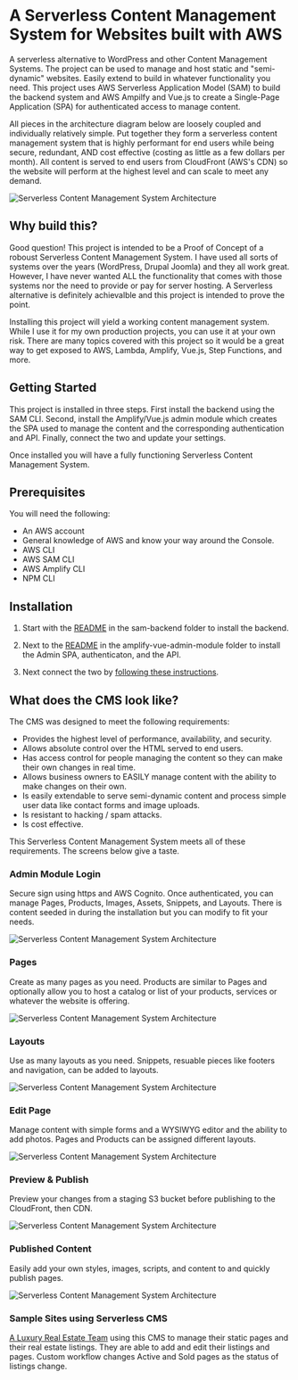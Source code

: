 # A Serverless Content Management System for Websites built with AWS
A serverless alternative to WordPress and other Content Management Systems. The project can be used to manage and host static and "semi-dynamic" websites. Easily extend to build in whatever functionality you need. This project uses AWS Serverless Application Model (SAM) to build the backend system and AWS Ampilfy and Vue.js to create a Single-Page Application (SPA) for authenticated access to manage content.

All pieces in the architecture diagram below are loosely coupled and individually relatively simple. Put together they form a serverless content management system that is highly performant for end users while being secure, redundant, AND cost effective (costing as little as a few dollars per month). All content is served to end users from CloudFront (AWS's CDN) so the website will perform at the highest level and can scale to meet any demand.

![Serverless Content Management System Architecture](https://spontaign-public.s3-us-west-2.amazonaws.com/serverless-cms/serverless-cms-architecture.png)


## Why build this?

Good question! This project is intended to be a Proof of Concept of a roboust Serverless Content Management System. I have used all sorts of systems over the years (WordPress, Drupal Joomla) and they all work great. However, I have never wanted ALL the functionality that comes with those systems nor the need to provide or pay for server hosting. A Serverless alternative is definitely achievalble and this project is intended to prove the point.

Installing this project will yield a working content management system. While I use it for my own production projects, you can use it at your own risk. There are many topics covered with this project so it would be a great way to get exposed to AWS, Lambda, Amplify, Vue.js, Step Functions, and more.


## Getting Started

This project is installed in three steps. First install the backend using the SAM CLI. Second, install the Amplify/Vue.js admin module which creates the SPA used to manage the content and the corresponding authentication and API. Finally, connect the two and update your settings.

Once installed you will have a fully functioning Serverless Content Management System.

## Prerequisites

You will need the following:

* An AWS account
* General knowledge of AWS and know your way around the Console.
* AWS CLI
* AWS SAM CLI
* AWS Amplify CLI
* NPM CLI

## Installation

1) Start with the [README](sam-backend/README.md) in the sam-backend folder to install the backend. 

2) Next to the [README](amplify-vue-admin-module/README.md) in the amplify-vue-admin-module folder to install the Admin SPA, authenticaton, and the API.

3) Next connect the two by [following these instructions](CONNECTING.md).


## What does the CMS look like?

The CMS was designed to meet the following requirements:

* Provides the highest level of performance, availability, and security.
* Allows absolute control over the HTML served to end users.
* Has access control for people managing the content so they can make their own changes in real time.
* Allows business owners to EASILY manage content with the ability to make changes on their own.
* Is easily extendable to serve semi-dynamic content and process simple user data like  contact forms and image uploads.
* Is resistant to hacking / spam attacks.
* Is cost effective.

This Serverless Content Management System meets all of these requirements. The screens below give a taste.

### Admin Module Login

Secure sign using https and AWS Cognito. Once authenticated, you can manage Pages, Products, Images, Assets, Snippets, and Layouts. There is content seeded in during the installation but you can modify to fit your needs.  

![Serverless Content Management System Architecture](https://spontaign-public.s3-us-west-2.amazonaws.com/serverless-cms/UI-signin.png)


### Pages

Create as many pages as you need. Products are similar to Pages and optionally allow you to host a catalog or list of your products, services or whatever the website is offering.

![Serverless Content Management System Architecture](https://spontaign-public.s3.us-west-2.amazonaws.com/serverless-cms/UI-pages-data.png)


### Layouts

Use as many layouts as you need. Snippets, resuable pieces like footers and navigation, can be added to layouts.

![Serverless Content Management System Architecture](https://spontaign-public.s3-us-west-2.amazonaws.com/serverless-cms/UI-layouts-data.png)


### Edit Page

Manage content with simple forms and a WYSIWYG editor and the ability to add photos. Pages and Products can be assigned different layouts.

![Serverless Content Management System Architecture](https://spontaign-public.s3-us-west-2.amazonaws.com/serverless-cms/UI-add-image-from-editor.png)


### Preview & Publish

Preview your changes from a staging S3 bucket before publishing to the CloudFront, then CDN.

![Serverless Content Management System Architecture](https://spontaign-public.s3-us-west-2.amazonaws.com/serverless-cms/UI-Publish.png)


### Published Content

Easily add your own styles, images, scripts, and content to and quickly publish pages.

![Serverless Content Management System Architecture](https://spontaign-public.s3-us-west-2.amazonaws.com/serverless-cms/UI-publised-page-with-image.png)




### Sample Sites using Serverless CMS

[A Luxury Real Estate Team](https://www.bartlettre.com) using this CMS to manage their static pages and their real estate listings. They are able to add and edit their listings and pages. Custom workflow changes Active and Sold pages as the status of listings change.
